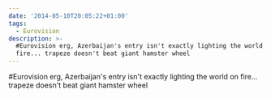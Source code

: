 ```yaml
---
date: '2014-05-10T20:05:22+01:00'
tags:
  - Eurovision
description: >-
  #Eurovision erg, Azerbaijan's entry isn't exactly lighting the world on
  fire... trapeze doesn't beat giant hamster wheel
---
```

#Eurovision erg, Azerbaijan's entry isn't exactly lighting the world on fire... trapeze doesn't beat giant hamster wheel
